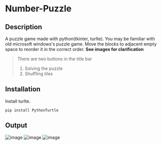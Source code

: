 # Number-Puzzle

## Description
A puzzle game made with python(tkinter, turlte).
You may be familiar with old microsoft windows's puzzle game. 
Move the blocks to adjacent empty space to reorder it in the correct order. **See images for clarification**
> There are two buttons in the title bar 
> 1. Solving the puzzle
> 2. Shuffling tiles

## Installation
Install turlte.
```
pip install PythonTurtle
```
## Output

![image](https://user-images.githubusercontent.com/77882744/178662704-8925905b-7d03-4dd4-ba9f-cecc3f0200aa.png)
![image](https://user-images.githubusercontent.com/77882744/178663185-838687c1-7f81-4d8e-b90b-ee9e09806bcf.png)
![image](https://user-images.githubusercontent.com/77882744/178662928-d6eed73f-a12b-4a88-a059-d4a794a7a5fc.png)


